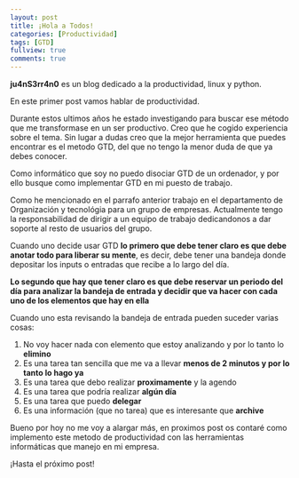 ```yaml
---
layout: post
title: ¡Hola a Todos!
categories: [Productividad]
tags: [GTD]
fullview: true
comments: true
---
```


**ju4nS3rr4n0** es un blog dedicado a la productividad, linux y python. 

En este primer post vamos hablar de productividad. 

Durante estos ultimos años he estado investigando para buscar ese método que me transformase en un ser productivo. Creo que he cogido experiencia sobre el tema. Sin lugar a dudas creo que la mejor herramienta que puedes encontrar es el metodo GTD, del que no tengo la menor duda de que ya debes conocer.

Como informático que soy no puedo disociar GTD de un ordenador, y por ello busque como implementar GTD en mi puesto de trabajo.

Como he mencionado en el parrafo anterior trabajo en el departamento de Organización y tecnológia para un grupo de empresas. Actualmente tengo la responsabilidad de dirigir a un equipo de trabajo dedicandonos a dar soporte al resto de usuarios del grupo.


Cuando uno decide usar GTD **lo primero que debe tener claro es que debe anotar todo para liberar su mente**, es decir, debe tener una bandeja donde depositar los inputs o entradas que recibe a lo largo del día.

**Lo segundo que hay que tener claro es que debe reservar un periodo del día para analizar la bandeja de entrada y decidir que va hacer con cada uno de los elementos que hay en ella**

Cuando uno esta revisando la bandeja de entrada pueden suceder varias cosas:

1. No voy hacer nada con elemento que estoy analizando y por lo tanto lo **elimino**
2. Es una tarea tan sencilla que me va a llevar **menos de 2 minutos y por lo tanto lo hago ya**
3. Es una tarea que debo realizar **proximamente** y la agendo
4. Es una tarea que podría realizar **algún día**
5. Es una tarea que puedo **delegar**
6. Es una información (que no tarea) que es interesante que **archive**

Bueno por hoy no me voy a alargar más, en proximos post os contaré como implemento este metodo de productividad con las herramientas informáticas que manejo en mi empresa.

¡Hasta el próximo post!
